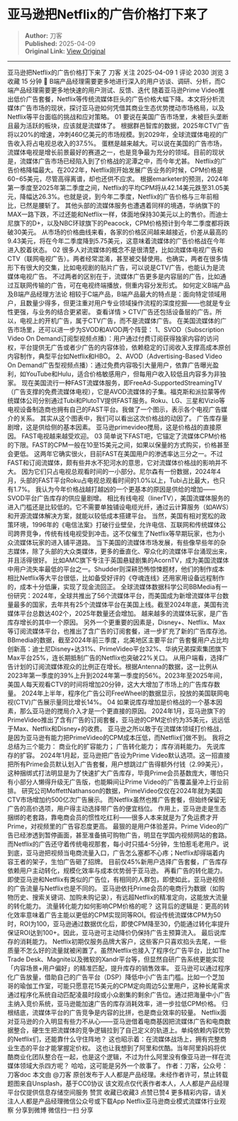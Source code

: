 # 亚马逊把Netflix的广告价格打下来了

> **Author:** 刀客  
> **Published:** 2025-04-09  
> **Original Link:** [View Original](https://www.woshipm.com/marketing/6201664.html)

---

亚马逊把Netflix的广告价格打下来了 刀客 关注 2025-04-09 1 评论 2030 浏览 3 收藏 15 分钟 🔗 B端产品经理需要更多地进行深入的用户访谈、调研、分析，而C端产品经理需要更多地快速的用户测试、反馈、迭代 随着亚马逊Prime Video推出低价广告套餐，Netflix等传统流媒体巨头的广告价格大幅下降。本文将分析流媒体广告市场的现状，探讨亚马逊如何凭借其商业生态优势搅动市场格局，以及Netflix等平台面临的挑战和应对策略。 01 要说在美国广告市场里，未被巨头垄断且最为活跃的板块，应该就是流媒体了。 根据群邑智库的数据，2025年CTV广告将以20%的增速，冲刺460亿美元的市场规模。到2029年，全球流媒体电视的广告收入将占电视总收入的37.5%。 蛋糕是越来越大。可以说在美国的广告市场，流媒体电视是增长前景最好的赛道之一，也是竞争最为充分的领域。目前的现状是，流媒体广告市场已经陷入到了价格战的泥潭之中，而今年尤甚。 Netflix的广告价格降幅最大。在2022年，Netflix刚开始发展广告业务的时候，CPM价格是60−65美元，尽管高得离谱，却也还供不应求。 根据emarketer的预测，2024年第一季度至2025年第二季度之间，Netflix的平均CPM将从42.14美元跌至31.05美元，降幅达26.3%。也就是说，到今年二季度，Netflix的广告价格与三年前相比，已然是腰斩了。 其他头部的流媒体服务也遭遇着同样的境遇，华纳旗下的MAX一路下跌，不过还能和Netflix一样，体面地保持30美元以上的售价。而迪士尼旗下的D+，以及NBC环球旗下的Peacock，CPM价格预计到今年二季度都将跌破30美元。 从市场的价格曲线来看，各家的价格区间越来越接近，价差从最高的9.43美元，将在今年二季度降到5.75美元，这意味着流媒体的广告价格战在今年进入胶着状态。 02 很多人对流媒体的概念不是很清楚，比如流媒体电视广告和CTV（联网电视广告）。两者经常混淆，甚至被交替使用。也确实，两者在很多情形下有很大的交集，比如电视剧的贴片广告，可以说是CTV广告，也能认为是流媒体电视广告。 不过两者的区别在于，流媒体广告更多是内容层的广告，比如通过互联网传输的广告，可在电视终端播放，侧重内容分发形式。 如何定义B端产品及B端产品经理方法论 相较于C端产品，B端产品最大的特点是：面向特定领域用户，且数量少得多，但更注重对用户专业领域操作流程的深度挖掘——也就是专业性更强，与业务的结合更紧密。 查看详情 > CTV广告还包括设备层的广告。所以，电视上的开机广告，属于CTV广告，而不是流媒体广告。 在美国流媒体的广告市场里，还可以进一步为SVOD和AVOD两个阵营： 1、SVOD（Subscription Video On Demand订阅型视频点播）：用户通过付费订阅获得独家内容的访问权，平台提供无广告或者少广告的内容体验，依赖稳定的订阅收入支撑高成本原创内容制作，典型平台如Netflix和HBO。 2、AVOD（Advertising-Based Video On Demand广告型视频点播）：通过免费内容吸引大量用户，依靠广告曝光盈利，如YouTube和Hulu，适合价格敏感用户，但每用户收入较低且内容多为非独家。 现在美国流行一种FAST流媒体服务，即FreeAd-SupportedStreamingTV（广告支撑的免费流媒体电视），它是AVOD流媒体的子集。福克斯和派拉蒙等传统媒体公司分别通过Tubi和PlutoTV提供FAST服务。Roku、LG、三星和Vizio等电视设备制造商也拥有自己的FAST平台。我做了一个图示，表示各个电视广告媒介的关系。 其实从这个图表中，我们可以看出这次价格战的动因了。 广告库存量剧增，这是供给侧的基本因素。 亚马逊primevideo搅局，这是价格战的直接原因。 FAST电视越来越受欢迎。 03 简单说下FAST吧，它锚定了流媒体CPM价格的下限。FAST的CPM一般在10至15美元之间，如果以保量的方式购买，价格甚至会更低。 这两年它确实很火，目前FAST在美国用户的渗透率达三分之一。不过FAST和订阅流媒体，颇有些井水不犯河水的意思，它对流媒体价格战的影响并不大。 因为它们只占电视总观看时间的一小部分。尼尔森有一份数据，2024年4月，头部的FAST平台Roku占电视总观看时间的1.0%以上，Tubi占比最大，也只有1.7%。 我认为今年价格战越打越凶的一个更基本的原因是供给的增加——SVOD平台广告库存的供应量剧增。 相比有线电视（linerTV），美国流媒体服务的进入门槛还是比较低的。它不需要单独铺设电缆光纤，通过云计算服务（如AWS）和开源流媒体解决方案，就能以较低成本搭建平台。 当然，美国有相对宽松的政策环境，1996年的《电信法案》打破行业壁垒，允许电信、互联网和传统媒体公司跨界竞争，传统有线电视受到冲击。这不仅催生了Netflix等早期玩家，也为小众流媒体玩家的进入铺平道路。 当下美国的流媒体市场发展，有些像早些年的杂志媒体，除了头部的大众类媒体，更多的垂直化、窄众化的流媒体平台涌现出来，并且活得很好。 比如AMC旗下专注于英国悬疑剧集的AcornTV，成为美国流媒体中用户流失率最低的平台之一。Shudder则深耕恐怖惊悚题材，他们的制作成本相比Netflix等大平台很低，比如备受好评的《夺魂连线》还用家用设备远程制作的，成本十分低廉，实现了现金流回正。 全球流媒体数据科学公司BBMedia有一份研究：2024年，全球共推出了56个流媒体平台，而美国成为新增流媒体平台数量最多的国家，去年共有25个流媒体平台在美国上线。截至2024年底，美国有流媒体平台总数达402个，2025年数量还会增加。 越来越多的流媒体玩家，是广告库存增长的其中一个原因。 另外一个更重要的因素是，Disney+、Netflix、Max等订阅流媒体平台，也推出了含广告的订阅套餐，进一步扩充了新的广告库存池。 BBmedia的数据，截至2024年前三季度，北美地区主要平台广告套餐用户占比均创新高：迪士尼Disney+达31%、PrimeVideo平台32%、华纳兄弟探索集团旗下Max平台25%，连长期抵制广告的Netflix也突破22%关口。 从用户端看，选择广告计划的订阅流媒体观众的比例正在增长。根据Antenna的数据，这一比例从2023年第一季度的39%上升到2024年第一季度的56%。2023年至2025年间，美国人每天观看CTV的时间将增加20分钟，这大大增加了市场上的广告库存数量。 2024年上半年，程序化广告公司FreeWheel的数据显示，投放的美国联网电视(CTV)广告展示量同比增长14%。 04 如果说库存增加是价格战的一个基本因素，那么亚马逊的搅局介入才是一个更直接的原因。 2024年1月，亚马逊旗下的PrimeVideo推出了含有广告的订阅套餐，亚马逊的CPM定价约为35美元，远远低于Max、Netflix和Disney+的收费。 亚马逊之所以敢于在流媒体领域打价格战，是因为亚马逊有能力把PrimeVideo的CPM成本压低，而Netflix们做不到。 我将之总结为三个能力： 商业化的扩容能力； 广告转化能力； 库存消耗能力。 先说库存的扩容。 2024年1月起，亚马逊把广告设为Prime Video默认选项。这一招直接把所有Prime会员默认划入广告套餐，用户想跳过广告得额外付钱（2.99美元），这种捆绑式打法明显是为了快速扩大广告库存，毕竟Prime会员基数庞大，哪怕只有小部分人懒得升级无广告版，也能瞬间让Prime Video的广告覆盖量冲上行业前排。 研究公司MoffettNathanson的数据，PrimeVideo仅仅在2024年就为美国CTV市场增加约500亿次广告展示。 而Netflix虽然也推广告套餐，但始终保留无广告的高价选项，用户得主动选择带广告的便宜档位。 作用上，亚马逊走是生态捆绑的老套路，靠电商会员的惯性吃红利——很多人本来就是为了免运费才开Prime，对视频里的广告容忍度更高。 最狠的是用户体验差异。Prime Video的广告已经渗透到暂停画面，甚至准备搞可购物广告，明显在学国内视频网站的套路。而Netflix的广告还守着传统电视那套，每小时只插4-5分钟，生怕惹毛老用户。说到底，亚马逊把视频当电商流量入口，广告怎么塞都不心疼；Netflix却得端着内容王者的架子，生怕广告砸了招牌。 目前仅45%新用户选择广告套餐，广告库存依赖用户主动转化，规模化效率与成本优势弱于亚马逊。 再看广告的转化能力。 即使亚马逊和Netflix有类似的广告位，有相同的人群包，即使如此，亚马逊视频的广告流量与Netflix也是不同的。 亚马逊依托Prime会员的电商行为数据（如购物历史、搜索关键词、加购未购记录），有远超Netflix的精准定向，这能放大流量的转化能力。 流量转化能力如何影响CPM价格的呢？ 这背后的逻辑是：更高的转化效率意味着广告主能以更低的CPM实现同等ROI。假设传统流媒体CPM为50时，ROI为100，亚马逊通过数据优化后，即使CPM降至30，仍能通过转化率提升保证ROI达到100+。因此，亚马逊可主动降价仍保持广告主预算流入。 最后说库存的消耗能力。 Netflix初期仅服务品牌大客户，这些客户只喜欢掐头去尾，一些质量不怎么好的流量就被闲置了。虽然Netflix也接入了程序化广告平台，比如The Trade Desk、Magnite以及微软的Xandr平台等，但显然自研广告系统更能实现「内容场景+用户偏好」的精准匹配，提升库存的销售效率。 亚马逊可以通过程序化广告放量，借助自己的广告平台（DSP）降低中小广告主门槛。比如一个芝加哥的瑜伽工作室，可能只愿意花15美元的CPM定向周边5公里用户，这种长尾需求通过程序化系统自动匹配凌晨时段或小众剧集的剩余广告位。通过把海量中小广告主纳入竞价系统，亚马逊能加速广告的库存消耗效率，进一步拉低CPM价格。 归根结底，流媒体平台的广告竞争是内容的比拼，也是商业效率的较量。 Netflix面对亚马逊的介入明显有些力不从心——亚马逊借着电商基因把流媒体广告和电商数据整合，硬生生把流媒体的竞争逻辑拉到了自己定义的轨道上。单纯依赖内容优势的Netflix们，还能靠什么守住阵地？ 这也昭示着：在流媒体战场上，拥有完整商业生态的平台才能掌握定价权。 这也让我想到了阿里和优酷。当年阿里妈妈将优酷商业化团队整合在一起，也是这个逻辑，不过为什么阿里没有像亚马逊一样在流媒体领域大杀四方呢？ 哈哈，这可能是另外一个故事了。 作者：刀客，公众号：刀客doc 本文由 @刀客 原创发布于人人都是产品经理。未经作者许可，禁止转载 题图来自Unsplash，基于CC0协议 该文观点仅代表作者本人，人人都是产品经理平台仅提供信息存储空间服务 赞赏 收藏已收藏3 点赞已赞4 更多精彩内容，请关注人人都是产品经理微信公众号或下载App Netflix亚马逊商业模式流媒体行业观察 分享到微博 微信扫一扫 分享